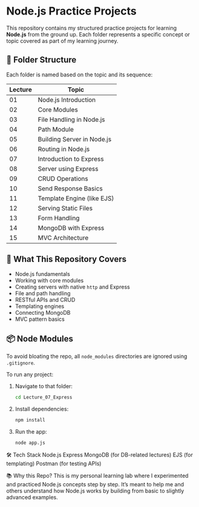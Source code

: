 # Node.js Practice Projects

This repository contains my structured practice projects for learning **Node.js** from the ground up. Each folder represents a specific concept or topic covered as part of my learning journey.

## 📁 Folder Structure

Each folder is named based on the topic and its sequence:

| Lecture | Topic                            |
|---------|----------------------------------|
| 01      | Node.js Introduction             |
| 02      | Core Modules                     |
| 03      | File Handling in Node.js         |
| 04      | Path Module                      |
| 05      | Building Server in Node.js       |
| 06      | Routing in Node.js               |
| 07      | Introduction to Express          |
| 08      | Server using Express             |
| 09      | CRUD Operations                  |
| 10      | Send Response Basics             |
| 11      | Template Engine (like EJS)       |
| 12      | Serving Static Files             |
| 13      | Form Handling                    |
| 14      | MongoDB with Express             |
| 15      | MVC Architecture                 |

## 🚀 What This Repository Covers

- Node.js fundamentals
- Working with core modules
- Creating servers with native `http` and Express
- File and path handling
- RESTful APIs and CRUD
- Templating engines
- Connecting MongoDB
- MVC pattern basics

## 📦 Node Modules

To avoid bloating the repo, all `node_modules` directories are ignored using `.gitignore`.

To run any project:
1. Navigate to that folder:
   ```bash
   cd Lecture_07_Express
2. Install dependencies:
   ```bash
   npm install
3. Run the app:
   ```bash
   node app.js

🛠️ Tech Stack
Node.js
Express
MongoDB (for DB-related lectures)
EJS (for templating)
Postman (for testing APIs)

📚 Why this Repo?
This is my personal learning lab where I experimented and practiced Node.js concepts step by step. It’s meant to help me and others understand how Node.js works by building from basic to slightly advanced examples.
